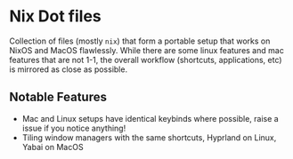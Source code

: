 # Nix Dot files
Collection of files (mostly `nix`) that form a portable setup that works on NixOS and MacOS flawlessly.
While there are some linux features and mac features that are not 1-1, the overall workflow (shortcuts, applications, etc)
is mirrored as close as possible.

## Notable Features
- Mac and Linux setups have identical keybinds where possible, raise a issue if you notice anything!
- Tiling window managers with the same shortcuts, Hyprland on Linux, Yabai on MacOS
